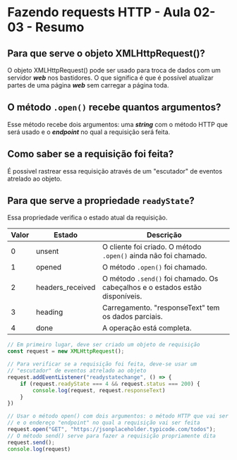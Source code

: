 # Fazendo requests HTTP - Aula 02-03 - Resumo

## Para que serve o objeto XMLHttpRequest()?

O objeto XMLHttpRequest() pode ser usado para troca de dados com um servidor ***web*** nos bastidores. O que significa é que é possível atualizar partes de uma página ***web*** sem carregar a página toda.

## O método `.open()` recebe quantos argumentos?

Esse método recebe dois argumentos: uma ***string*** com o método HTTP que será usado e o ***endpoint*** no qual a requisição será feita.

## Como saber se a requisição foi feita?

É possivel rastrear essa requisição através de um "escutador" de eventos atrelado ao objeto.

## Para que serve a propriedade `readyState`?

Essa propriedade verifica o estado atual da requisição.

| Valor | Estado | Descrição |
| ----- | ------ | --------- |
| 0 | unsent | O cliente foi criado. O método `.open()` ainda não foi chamado.|
| 1 | opened | O método `.open()` foi chamado. |
| 2 | headers_received | O método `.send()` foi chamado. Os cabeçalhos e o estados estão disponíveis. |
| 3 | heading | Carregamento. "responseText" tem os dados parciais. |
| 4 | done | A operação está completa. |

```jsx
// Em primeiro lugar, deve ser criado um objeto de requisição
const request = new XMLHttpRequest();

// Para verificar se a requisição foi feita, deve-se usar um
// "escutador" de eventos atrelado ao objeto
request.addEventListener("readystatechange", () => {
    if (request.readyState === 4 && request.status === 200) {
        console.log(request, request.responseText)
    }
})

// Usar o método open() com dois argumentos: o método HTTP que vai ser usado
// e o endereço "endpoint" no qual a requisição vai ser feita
request.open("GET", "https://jsonplaceholder.typicode.com/todos");
// O método send() serve para fazer a requisição propriamente dita
request.send();
console.log(request)
```
